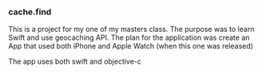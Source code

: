 ### cache.find

This is a project for my one of my masters class. The purpose was to learn Swift and use geocaching API. 
The plan for the application was create an App that used both iPhone and Apple Watch (when this one was released)

The app uses both swift and objective-c
